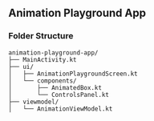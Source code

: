 ## Animation Playground App

### Folder Structure
```
animation-playground-app/
├── MainActivity.kt
├── ui/
│   ├── AnimationPlaygroundScreen.kt
│   └── components/
│       ├── AnimatedBox.kt
│       └── ControlsPanel.kt
├── viewmodel/
│   └── AnimationViewModel.kt
```